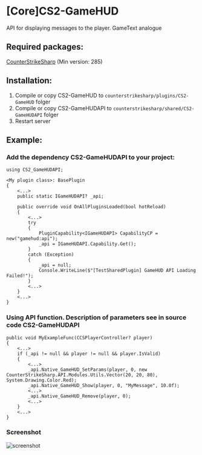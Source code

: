 # [Core]CS2-GameHUD
API for displaying messages to the player. GameText analogue

## Required packages:
[CounterStrikeSharp](https://github.com/roflmuffin/CounterStrikeSharp/) (Min version: 285)

## Installation:
1. Compile or copy CS2-GameHUD to `counterstrikesharp/plugins/CS2-GameHUD` folger
2. Compile or copy CS2-GameHUDAPI to `counterstrikesharp/shared/CS2-GameHUDAPI` folger
3. Restart server

## Example:
### Add the dependency CS2-GameHUDAPI to your project:
```
using CS2_GameHUDAPI;

<My plugin class>: BasePlugin
{
	<...>
	public static IGameHUDAPI? _api;

	public override void OnAllPluginsLoaded(bool hotReload)
	{
		<...>
		try
		{
			PluginCapability<IGameHUDAPI> CapabilityCP = new("gamehud:api");
			_api = IGameHUDAPI.Capability.Get();
		}
		catch (Exception)
		{
			_api = null;
			Console.WriteLine($"[TestSharedPlugin] GameHUD API Loading Failed!");
		}
		<...>
	}
	<...>
}
```

### Using API function. Description of parameters see in source code CS2-GameHUDAPI
```
public void MyExampleFunc(CCSPlayerController? player)
{
	<...>
	if (_api != null && player != null && player.IsValid)
	{
		<...>
		_api.Native_GameHUD_SetParams(player, 0, new CounterStrikeSharp.API.Modules.Utils.Vector(20, 20, 80), System.Drawing.Color.Red);
		_api.Native_GameHUD_Show(player, 0, "MyMessage", 10.0f);
		<...>
		_api.Native_GameHUD_Remove(player, 0);
		<...>
	}
	<...>
}
```
### Screenshot
![screenshot](https://github.com/user-attachments/assets/c2f6ad1e-48b2-449e-ab94-61d0a676da9d)
